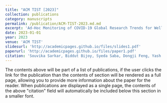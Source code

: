 ```yaml
---
title: "ACM TIST [2023]"
collection: publications
category: manuscripts
permalink: /publication/ACM-TIST-2023.md.md
excerpt: 'Ad-Hoc Monitoring of COVID-19 Global Research Trends for Well-Informed Policy Making'
date: 2023-01-01
year: 2023
venue: 'ACM TIST'
slidesurl: 'http://academicpages.github.io/files/slides1.pdf'
paperurl: 'http://academicpages.github.io/files/paper1.pdf'
citation: 'Souvika Sarkar, Biddut Bijoy, Syeda Saba, Dongji Feng, Yash Mahajan, Sheikh Islam, Md Amin, Shubhra Kanti Karmaker Santu.'
---
```


The contents above will be part of a list of publications, if the user clicks the link for the publication than the contents of section will be rendered as a full page, allowing you to provide more information about the paper for the reader. When publications are displayed as a single page, the contents of the above "citation" field will automatically be included below this section in a smaller font.